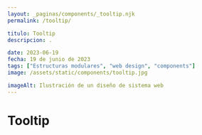 ```yaml
---
layout: _paginas/components/_tooltip.njk
permalink: /tooltip/

titulo: Tooltip
descripcion: .

date: 2023-06-19
fecha: 19 de junio de 2023
tags: ["Estructuras modulares", "web design", "components"]
image: /assets/static/components/tooltip.jpg

imageAlt: Ilustración de un diseño de sistema web
---
```


# Tooltip
